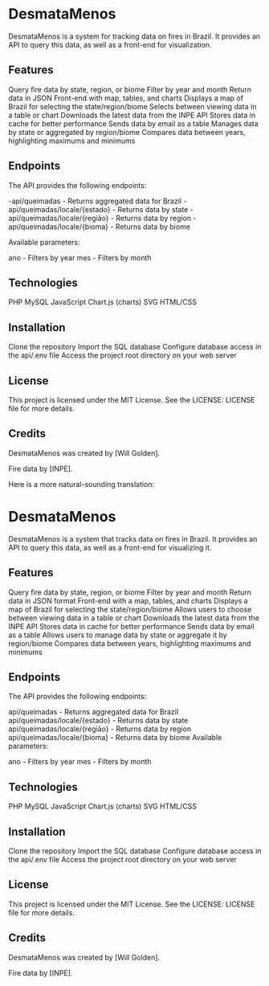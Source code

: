 
# DesmataMenos

DesmataMenos is a system for tracking data on fires in Brazil. It provides an API to query this data, as well as a front-end for visualization.

## Features

Query fire data by state, region, or biome
Filter by year and month
Return data in JSON
Front-end with map, tables, and charts
Displays a map of Brazil for selecting the state/region/biome
Selects between viewing data in a table or chart
Downloads the latest data from the INPE API
Stores data in cache for better performance
Sends data by email as a table
Manages data by state or aggregated by region/biome
Compares data between years, highlighting maximums and minimums
## Endpoints

The API provides the following endpoints:

-api/queimadas - Returns aggregated data for Brazil
-api/queimadas/locale/{estado} - Returns data by state
-api/queimadas/locale/{região} - Returns data by region
-api/queimadas/locale/{bioma} - Returns data by biome

Available parameters:

ano - Filters by year
mes - Filters by month
## Technologies

PHP
MySQL
JavaScript
Chart.js (charts)
SVG
HTML/CSS
## Installation

Clone the repository
Import the SQL database
Configure database access in the api/.env file
Access the project root directory on your web server
## License

This project is licensed under the MIT License. See the LICENSE: LICENSE file for more details.

## Credits

DesmataMenos was created by [Will Golden].

Fire data by [INPE].

Here is a more natural-sounding translation:

# DesmataMenos

DesmataMenos is a system that tracks data on fires in Brazil. It provides an API to query this data, as well as a front-end for visualizing it.

## Features

Query fire data by state, region, or biome
Filter by year and month
Return data in JSON format
Front-end with a map, tables, and charts
Displays a map of Brazil for selecting the state/region/biome
Allows users to choose between viewing data in a table or chart
Downloads the latest data from the INPE API
Stores data in cache for better performance
Sends data by email as a table
Allows users to manage data by state or aggregate it by region/biome
Compares data between years, highlighting maximums and minimums
## Endpoints

The API provides the following endpoints:

api/queimadas - Returns aggregated data for Brazil
api/queimadas/locale/{estado} - Returns data by state
api/queimadas/locale/{região} - Returns data by region
api/queimadas/locale/{bioma} - Returns data by biome
Available parameters:

ano - Filters by year
mes - Filters by month
## Technologies

PHP
MySQL
JavaScript
Chart.js (charts)
SVG
HTML/CSS
## Installation

Clone the repository
Import the SQL database
Configure database access in the api/.env file
Access the project root directory on your web server
## License

This project is licensed under the MIT License. See the LICENSE: LICENSE file for more details.

## Credits

DesmataMenos was created by [Will Golden].

Fire data by [INPE].
